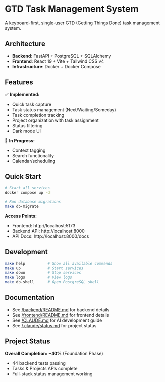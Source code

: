 # GTD Task Management System

A keyboard-first, single-user GTD (Getting Things Done) task management system.

## Architecture

- **Backend**: FastAPI + PostgreSQL + SQLAlchemy
- **Frontend**: React 19 + Vite + Tailwind CSS v4
- **Infrastructure**: Docker + Docker Compose

## Features

✅ **Implemented:**
- Quick task capture
- Task status management (Next/Waiting/Someday)
- Task completion tracking
- Project organization with task assignment
- Status filtering
- Dark mode UI

🚧 **In Progress:**
- Context tagging
- Search functionality
- Calendar/scheduling

## Quick Start

```bash
# Start all services
docker compose up -d

# Run database migrations
make db-migrate
```

**Access Points:**
- Frontend: http://localhost:5173
- Backend API: http://localhost:8000
- API Docs: http://localhost:8000/docs

## Development

```bash
make help          # Show all available commands
make up            # Start services
make down          # Stop services
make logs          # View logs
make db-shell      # Open PostgreSQL shell
```

## Documentation

- See [/backend/README.md](backend/README.md) for backend details
- See [/frontend/README.md](frontend/README.md) for frontend details
- See [/CLAUDE.md](CLAUDE.md) for AI development guide
- See [/.claude/status.md](.claude/status.md) for project status

## Project Status

**Overall Completion: ~40%** (Foundation Phase)
- 44 backend tests passing
- Tasks & Projects APIs complete
- Full-stack status management working
